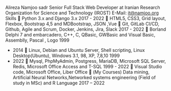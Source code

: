 Alireza Namjoo sadr
Senior Full Stack Web Developer at
Iranian Research Organization for Science and Technology (IROST)
E-Mail: it@namjoo.org
Skills
 Python 3.x and Django 3.x 2017 - 2022
 HTML5, CSS3, Grid layout, Flexbox, Bootstrap 4,5 and MDBootstrap, JSON ,Vue
 Git, GitLab CI/CD, Github, Agile and Scrum, Docker, Jenkins, Jira, Slack 2017 - 2022
 Borland Delphi 7 and embarcadero, C++, C, QBasic, GWBasic and Visual Basic, Assemblly, Pascal , Logo 1999
- 2014
 Linux, Debian and Ubuntu Server, Shell scripting, Linux Desktop(Ubuntu), Windows 3.1, 98, XP, 7,8,10 1999
- 2022
 Mysql, PhpMyAdmin, Postgress, MariaDB, Microsoft SQL Server, Redis, Microsoft Office Access and T-SQL
1999 - 2022
 Visual Studio code, Microsoft Office, Liber Office
 (My Courses) Data mining, Artificial Neural Networks,Networked systems engineering (Field of study in
MSc) and R Language 2017 – 2022
